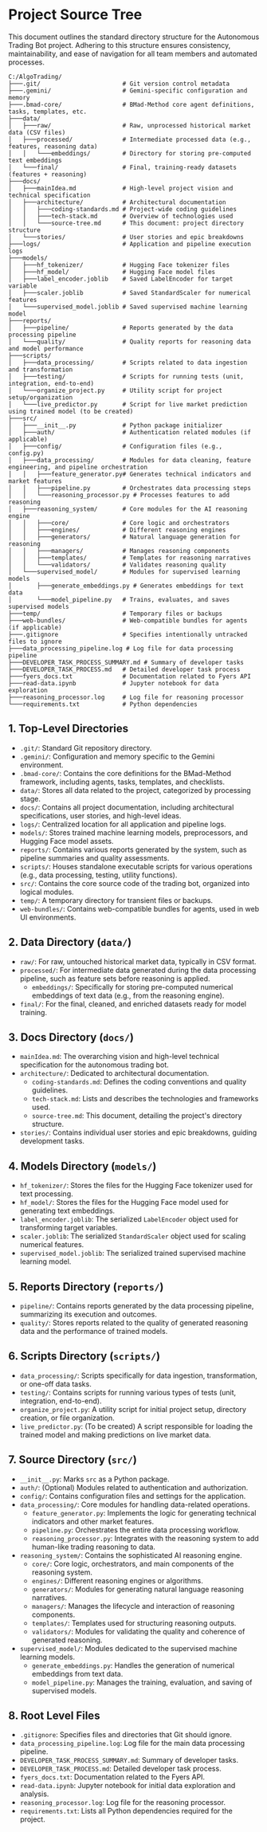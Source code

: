 # Project Source Tree

This document outlines the standard directory structure for the Autonomous Trading Bot project. Adhering to this structure ensures consistency, maintainability, and ease of navigation for all team members and automated processes.

```
C:/AlgoTrading/
├───.git/                       # Git version control metadata
├───.gemini/                    # Gemini-specific configuration and memory
├───.bmad-core/                 # BMad-Method core agent definitions, tasks, templates, etc.
├───data/
│   ├───raw/                    # Raw, unprocessed historical market data (CSV files)
│   ├───processed/              # Intermediate processed data (e.g., features, reasoning data)
│   │   └───embeddings/         # Directory for storing pre-computed text embeddings
│   └───final/                  # Final, training-ready datasets (features + reasoning)
├───docs/
│   ├───mainIdea.md             # High-level project vision and technical specification
│   ├───architecture/           # Architectural documentation
│   │   ├───coding-standards.md # Project-wide coding guidelines
│   │   ├───tech-stack.md       # Overview of technologies used
│   │   └───source-tree.md      # This document: project directory structure
│   └───stories/                # User stories and epic breakdowns
├───logs/                       # Application and pipeline execution logs
├───models/
│   ├───hf_tokenizer/           # Hugging Face tokenizer files
│   ├───hf_model/               # Hugging Face model files
│   ├───label_encoder.joblib    # Saved LabelEncoder for target variable
│   ├───scaler.joblib           # Saved StandardScaler for numerical features
│   └───supervised_model.joblib # Saved supervised machine learning model
├───reports/
│   ├───pipeline/               # Reports generated by the data processing pipeline
│   └───quality/                # Quality reports for reasoning data and model performance
├───scripts/
│   ├───data_processing/        # Scripts related to data ingestion and transformation
│   ├───testing/                # Scripts for running tests (unit, integration, end-to-end)
│   └───organize_project.py     # Utility script for project setup/organization
│   └───live_predictor.py       # Script for live market prediction using trained model (to be created)
├───src/
│   ├───__init__.py             # Python package initializer
│   ├───auth/                   # Authentication related modules (if applicable)
│   ├───config/                 # Configuration files (e.g., config.py)
│   ├───data_processing/        # Modules for data cleaning, feature engineering, and pipeline orchestration
│   │   ├───feature_generator.py# Generates technical indicators and market features
│   │   ├───pipeline.py         # Orchestrates data processing steps
│   │   └───reasoning_processor.py # Processes features to add reasoning
│   ├───reasoning_system/       # Core modules for the AI reasoning engine
│   │   ├───core/               # Core logic and orchestrators
│   │   ├───engines/            # Different reasoning engines
│   │   ├───generators/         # Natural language generation for reasoning
│   │   ├───managers/           # Manages reasoning components
│   │   ├───templates/          # Templates for reasoning narratives
│   │   └───validators/         # Validates reasoning quality
│   └───supervised_model/       # Modules for supervised learning models
│       ├───generate_embeddings.py # Generates embeddings for text data
│       └───model_pipeline.py   # Trains, evaluates, and saves supervised models
├───temp/                       # Temporary files or backups
├───web-bundles/                # Web-compatible bundles for agents (if applicable)
├───.gitignore                  # Specifies intentionally untracked files to ignore
├───data_processing_pipeline.log # Log file for data processing pipeline
├───DEVELOPER_TASK_PROCESS_SUMMARY.md # Summary of developer tasks
├───DEVELOPER_TASK_PROCESS.md   # Detailed developer task process
├───fyers_docs.txt              # Documentation related to Fyers API
├───read-data.ipynb             # Jupyter notebook for data exploration
├───reasoning_processor.log     # Log file for reasoning processor
└───requirements.txt            # Python dependencies
```

## 1. Top-Level Directories

*   `.git/`: Standard Git repository directory.
*   `.gemini/`: Configuration and memory specific to the Gemini environment.
*   `.bmad-core/`: Contains the core definitions for the BMad-Method framework, including agents, tasks, templates, and checklists.
*   `data/`: Stores all data related to the project, categorized by processing stage.
*   `docs/`: Contains all project documentation, including architectural specifications, user stories, and high-level ideas.
*   `logs/`: Centralized location for all application and pipeline logs.
*   `models/`: Stores trained machine learning models, preprocessors, and Hugging Face model assets.
*   `reports/`: Contains various reports generated by the system, such as pipeline summaries and quality assessments.
*   `scripts/`: Houses standalone executable scripts for various operations (e.g., data processing, testing, utility functions).
*   `src/`: Contains the core source code of the trading bot, organized into logical modules.
*   `temp/`: A temporary directory for transient files or backups.
*   `web-bundles/`: Contains web-compatible bundles for agents, used in web UI environments.

## 2. Data Directory (`data/`)

*   `raw/`: For raw, untouched historical market data, typically in CSV format.
*   `processed/`: For intermediate data generated during the data processing pipeline, such as feature sets before reasoning is applied.
    *   `embeddings/`: Specifically for storing pre-computed numerical embeddings of text data (e.g., from the reasoning engine).
*   `final/`: For the final, cleaned, and enriched datasets ready for model training.

## 3. Docs Directory (`docs/`)

*   `mainIdea.md`: The overarching vision and high-level technical specification for the autonomous trading bot.
*   `architecture/`: Dedicated to architectural documentation.
    *   `coding-standards.md`: Defines the coding conventions and quality guidelines.
    *   `tech-stack.md`: Lists and describes the technologies and frameworks used.
    *   `source-tree.md`: This document, detailing the project's directory structure.
*   `stories/`: Contains individual user stories and epic breakdowns, guiding development tasks.

## 4. Models Directory (`models/`)

*   `hf_tokenizer/`: Stores the files for the Hugging Face tokenizer used for text processing.
*   `hf_model/`: Stores the files for the Hugging Face model used for generating text embeddings.
*   `label_encoder.joblib`: The serialized `LabelEncoder` object used for transforming target variables.
*   `scaler.joblib`: The serialized `StandardScaler` object used for scaling numerical features.
*   `supervised_model.joblib`: The serialized trained supervised machine learning model.

## 5. Reports Directory (`reports/`)

*   `pipeline/`: Contains reports generated by the data processing pipeline, summarizing its execution and outcomes.
*   `quality/`: Stores reports related to the quality of generated reasoning data and the performance of trained models.

## 6. Scripts Directory (`scripts/`)

*   `data_processing/`: Scripts specifically for data ingestion, transformation, or one-off data tasks.
*   `testing/`: Contains scripts for running various types of tests (unit, integration, end-to-end).
*   `organize_project.py`: A utility script for initial project setup, directory creation, or file organization.
*   `live_predictor.py`: (To be created) A script responsible for loading the trained model and making predictions on live market data.

## 7. Source Directory (`src/`)

*   `__init__.py`: Marks `src` as a Python package.
*   `auth/`: (Optional) Modules related to authentication and authorization.
*   `config/`: Contains configuration files and settings for the application.
*   `data_processing/`: Core modules for handling data-related operations.
    *   `feature_generator.py`: Implements the logic for generating technical indicators and other market features.
    *   `pipeline.py`: Orchestrates the entire data processing workflow.
    *   `reasoning_processor.py`: Integrates with the reasoning system to add human-like trading reasoning to data.
*   `reasoning_system/`: Contains the sophisticated AI reasoning engine.
    *   `core/`: Core logic, orchestrators, and main components of the reasoning system.
    *   `engines/`: Different reasoning engines or algorithms.
    *   `generators/`: Modules for generating natural language reasoning narratives.
    *   `managers/`: Manages the lifecycle and interaction of reasoning components.
    *   `templates/`: Templates used for structuring reasoning outputs.
    *   `validators/`: Modules for validating the quality and coherence of generated reasoning.
*   `supervised_model/`: Modules dedicated to the supervised machine learning models.
    *   `generate_embeddings.py`: Handles the generation of numerical embeddings from text data.
    *   `model_pipeline.py`: Manages the training, evaluation, and saving of supervised models.

## 8. Root Level Files

*   `.gitignore`: Specifies files and directories that Git should ignore.
*   `data_processing_pipeline.log`: Log file for the main data processing pipeline.
*   `DEVELOPER_TASK_PROCESS_SUMMARY.md`: Summary of developer tasks.
*   `DEVELOPER_TASK_PROCESS.md`: Detailed developer task process.
*   `fyers_docs.txt`: Documentation related to the Fyers API.
*   `read-data.ipynb`: Jupyter notebook for initial data exploration and analysis.
*   `reasoning_processor.log`: Log file for the reasoning processor.
*   `requirements.txt`: Lists all Python dependencies required for the project.
